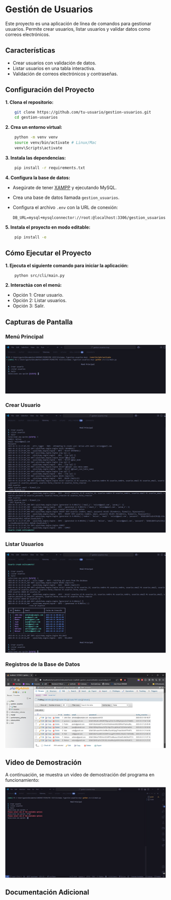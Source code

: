 # Gestión de Usuarios

Este proyecto es una aplicación de línea de comandos para gestionar usuarios. Permite crear usuarios, listar usuarios y validar datos como correos electrónicos.

## Características

- Crear usuarios con validación de datos.
- Listar usuarios en una tabla interactiva.
- Validación de correos electrónicos y contraseñas.

## Configuración del Proyecto

**1. Clona el repositorio:**

```bash
    git clone https://github.com/tu-usuario/gestion-usuarios.git
    cd gestion-usuarios
```

**2. Crea un entorno virtual:**

```bash
    python -m venv venv
    source venv/bin/activate # Linux/Mac
    venv\Scripts\activate
```

**3. Instala las dependencias:**

```bash
    pip install -r requirements.txt
```

**4. Configura la base de datos:**

- Asegúrate de tener [XAMPP](https://www.apachefriends.org/) y ejecutando MySQL.
- Crea una base de datos llamada `gestion_usuarios`.
- Configura el archivo `.env` con la URL de conexión:

  `DB_URL=mysql+mysqlconnector://root:@localhost:3306/gestion_usuarios`

**5. Instala el proyecto en modo editable:**

```bash
    pip install -e
```

## Cómo Ejecutar el Proyecto

**1. Ejecuta el siguiente comando para iniciar la aplicación:**

```bash
    python src/cli/main.py
```

**2. Interactúa con el menú:**

- Opción 1: Crear usuario.
- Opción 2: Listar usuarios.
- Opción 3: Salir.

## Capturas de Pantalla

### Menú Principal

![Menú Principal](./screenshots/menu_principal.png)

### Crear Usuario

![Crear Usuario Parte 1](./screenshots/crear_usuario_1.png)
![Crear Usuario Parte 2](./screenshots/crear_usuario_2.png)

### Listar Usuarios

![Listar Usuarios](./screenshots/listar_usuarios.png)

### Registros de la Base de Datos

![Registros en la Base de Datos](./screenshots/registros_base_datos.png)

## Video de Demostración

A continuación, se muestra un video de demostración del programa en funcionamiento:

[![Ver Video](./screenshots/video_thumbnail.png)](https://drive.google.com/file/d/1CnRohmsIGHoNzJ6yvsJGJKLbNa814eeE/view?usp=drive_link)

## Documentación Adicional
